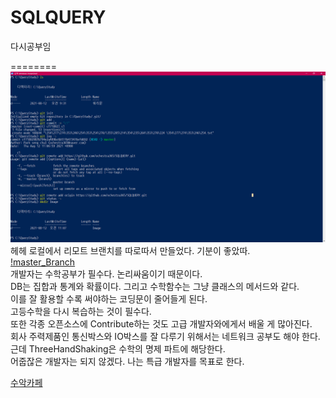 # SQLQUERY
다시공부임

========
<img src ="https://github.com/ochestra365/SQLQUERY/blob/master/Image/20210812110811001.png"><br>
헤헤 로컬에서 리모트 브랜치를 따로따서 만들었다. 기분이 좋았따.<br>
[!master_Branch](https://github.com/ochestra365/SQLQUERY/tree/master)<br>
개발자는 수학공부가 필수다. 논리싸움이기 때문이다.<br>
DB는 집합과 통계와 확률이다. 그리고 수학함수는 그냥 클래스의 메서드와 같다.<br>
이를 잘 활용할 수록 써야하는 코딩문이 줄어들게 된다.<br>
고등수학을 다시 복습하는 것이 필수다.<br>
또한 각종 오픈소스에 Contribute하는 것도 고급 개발자와에게서 배울 게 많아진다.<br>
회사 주력제품인 통신박스와 IO박스를 잘 다루기 위해서는 네트워크 공부도 해야 한다.<br>
근데 ThreeHandShaking은 수학의 명제 파트에 해당한다.<br>
어줍잖은 개발자는 되지 않겠다. 나는 특급 개발자를 목표로 한다.


[수악카페](https://www.youtube.com/user/minipole)
